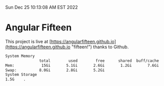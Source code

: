 Sun Dec 25 10:13:08 AM EST 2022

# Angular Fifteen


This project is live at [https://angularfifteen.github.io](https://angularfifteen.github.io "fifteen!") thanks to Github.

```bash
System Memory
               total        used        free      shared  buff/cache   available
Mem:            15Gi       5.1Gi       2.6Gi       1.2Gi       7.6Gi       8.6Gi
Swap:          8.0Gi       2.8Gi       5.2Gi
System Storage
1.5G	.
```
